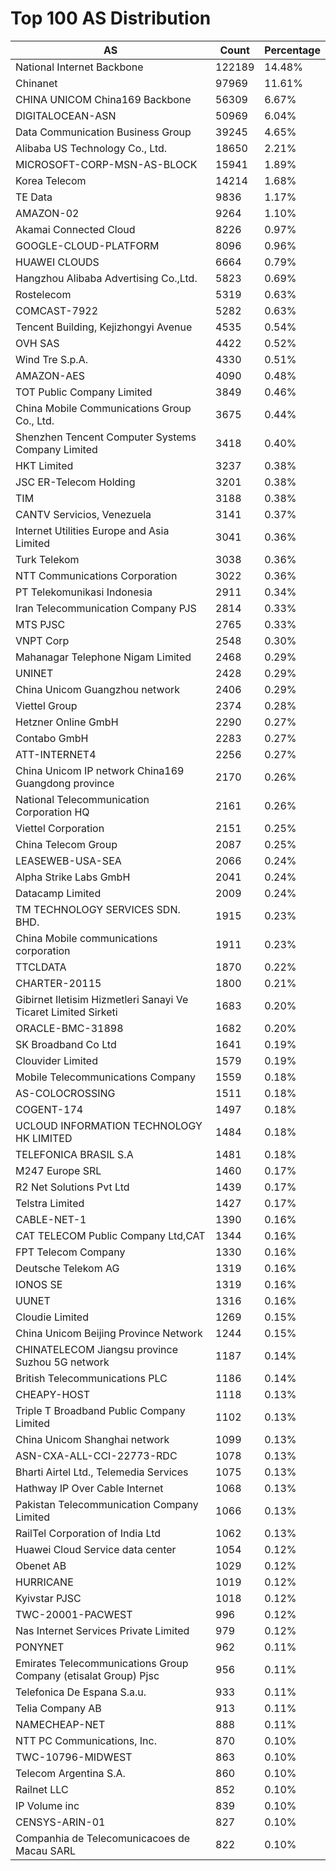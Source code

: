 # Top 100 AS Distribution
| AS | Count | Percentage |
|----|----|----|
| National Internet Backbone | 122189 | 14.48% |
| Chinanet | 97969 | 11.61% |
| CHINA UNICOM China169 Backbone | 56309 | 6.67% |
| DIGITALOCEAN-ASN | 50969 | 6.04% |
| Data Communication Business Group | 39245 | 4.65% |
| Alibaba US Technology Co., Ltd. | 18650 | 2.21% |
| MICROSOFT-CORP-MSN-AS-BLOCK | 15941 | 1.89% |
| Korea Telecom | 14214 | 1.68% |
| TE Data | 9836 | 1.17% |
| AMAZON-02 | 9264 | 1.10% |
| Akamai Connected Cloud | 8226 | 0.97% |
| GOOGLE-CLOUD-PLATFORM | 8096 | 0.96% |
| HUAWEI CLOUDS | 6664 | 0.79% |
| Hangzhou Alibaba Advertising Co.,Ltd. | 5823 | 0.69% |
| Rostelecom | 5319 | 0.63% |
| COMCAST-7922 | 5282 | 0.63% |
| Tencent Building, Kejizhongyi Avenue | 4535 | 0.54% |
| OVH SAS | 4422 | 0.52% |
| Wind Tre S.p.A. | 4330 | 0.51% |
| AMAZON-AES | 4090 | 0.48% |
| TOT Public Company Limited | 3849 | 0.46% |
| China Mobile Communications Group Co., Ltd. | 3675 | 0.44% |
| Shenzhen Tencent Computer Systems Company Limited | 3418 | 0.40% |
| HKT Limited | 3237 | 0.38% |
| JSC ER-Telecom Holding | 3201 | 0.38% |
| TIM | 3188 | 0.38% |
| CANTV Servicios, Venezuela | 3141 | 0.37% |
| Internet Utilities Europe and Asia Limited | 3041 | 0.36% |
| Turk Telekom | 3038 | 0.36% |
| NTT Communications Corporation | 3022 | 0.36% |
| PT Telekomunikasi Indonesia | 2911 | 0.34% |
| Iran Telecommunication Company PJS | 2814 | 0.33% |
| MTS PJSC | 2765 | 0.33% |
| VNPT Corp | 2548 | 0.30% |
| Mahanagar Telephone Nigam Limited | 2468 | 0.29% |
| UNINET | 2428 | 0.29% |
| China Unicom Guangzhou network | 2406 | 0.29% |
| Viettel Group | 2374 | 0.28% |
| Hetzner Online GmbH | 2290 | 0.27% |
| Contabo GmbH | 2283 | 0.27% |
| ATT-INTERNET4 | 2256 | 0.27% |
| China Unicom IP network China169 Guangdong province | 2170 | 0.26% |
| National Telecommunication Corporation HQ | 2161 | 0.26% |
| Viettel Corporation | 2151 | 0.25% |
| China Telecom Group | 2087 | 0.25% |
| LEASEWEB-USA-SEA | 2066 | 0.24% |
| Alpha Strike Labs GmbH | 2041 | 0.24% |
| Datacamp Limited | 2009 | 0.24% |
| TM TECHNOLOGY SERVICES SDN. BHD. | 1915 | 0.23% |
| China Mobile communications corporation | 1911 | 0.23% |
| TTCLDATA | 1870 | 0.22% |
| CHARTER-20115 | 1800 | 0.21% |
| Gibirnet Iletisim Hizmetleri Sanayi Ve Ticaret Limited Sirketi | 1683 | 0.20% |
| ORACLE-BMC-31898 | 1682 | 0.20% |
| SK Broadband Co Ltd | 1641 | 0.19% |
| Clouvider Limited | 1579 | 0.19% |
| Mobile Telecommunications Company | 1559 | 0.18% |
| AS-COLOCROSSING | 1511 | 0.18% |
| COGENT-174 | 1497 | 0.18% |
| UCLOUD INFORMATION TECHNOLOGY HK LIMITED | 1484 | 0.18% |
| TELEFONICA BRASIL S.A | 1481 | 0.18% |
| M247 Europe SRL | 1460 | 0.17% |
| R2 Net Solutions Pvt Ltd | 1439 | 0.17% |
| Telstra Limited | 1427 | 0.17% |
| CABLE-NET-1 | 1390 | 0.16% |
| CAT TELECOM Public Company Ltd,CAT | 1344 | 0.16% |
| FPT Telecom Company | 1330 | 0.16% |
| Deutsche Telekom AG | 1319 | 0.16% |
| IONOS SE | 1319 | 0.16% |
| UUNET | 1316 | 0.16% |
| Cloudie Limited | 1269 | 0.15% |
| China Unicom Beijing Province Network | 1244 | 0.15% |
| CHINATELECOM Jiangsu province Suzhou 5G network | 1187 | 0.14% |
| British Telecommunications PLC | 1186 | 0.14% |
| CHEAPY-HOST | 1118 | 0.13% |
| Triple T Broadband Public Company Limited | 1102 | 0.13% |
| China Unicom Shanghai network | 1099 | 0.13% |
| ASN-CXA-ALL-CCI-22773-RDC | 1078 | 0.13% |
| Bharti Airtel Ltd., Telemedia Services | 1075 | 0.13% |
| Hathway IP Over Cable Internet | 1068 | 0.13% |
| Pakistan Telecommunication Company Limited | 1066 | 0.13% |
| RailTel Corporation of India Ltd | 1062 | 0.13% |
| Huawei Cloud Service data center | 1054 | 0.12% |
| Obenet AB | 1029 | 0.12% |
| HURRICANE | 1019 | 0.12% |
| Kyivstar PJSC | 1018 | 0.12% |
| TWC-20001-PACWEST | 996 | 0.12% |
| Nas Internet Services Private Limited | 979 | 0.12% |
| PONYNET | 962 | 0.11% |
| Emirates Telecommunications Group Company (etisalat Group) Pjsc | 956 | 0.11% |
| Telefonica De Espana S.a.u. | 933 | 0.11% |
| Telia Company AB | 913 | 0.11% |
| NAMECHEAP-NET | 888 | 0.11% |
| NTT PC Communications, Inc. | 870 | 0.10% |
| TWC-10796-MIDWEST | 863 | 0.10% |
| Telecom Argentina S.A. | 860 | 0.10% |
| Railnet LLC | 852 | 0.10% |
| IP Volume inc | 839 | 0.10% |
| CENSYS-ARIN-01 | 827 | 0.10% |
| Companhia de Telecomunicacoes de Macau SARL | 822 | 0.10% |

